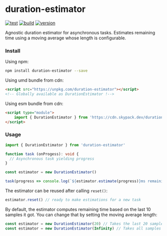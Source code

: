 # duration-estimator

[![test](https://github.com/juliendargelos/duration-estimator/workflows/test/badge.svg?branch=master)](https://github.com/juliendargelos/duration-estimator/actions?workflow=test)
[![build](https://github.com/juliendargelos/duration-estimator/workflows/build/badge.svg?branch=master)](https://github.com/juliendargelos/duration-estimator/actions?workflow=build)
[![version](https://img.shields.io/github/package-json/v/juliendargelos/duration-estimator)](https://github.com/juliendargelos/duration-estimator)

Agnostic duration estimator for asynchronous tasks. Estimates remaining time using a moving average whose length is configurable.

### Install

Using npm:

```bash
npm install duration-estimator --save
```

Using umd bundle from cdn:

```html
<script src="https://unpkg.com/duration-estimator"></script>
<!-- Globally available as DurationEstimator !-->
```

Using esm bundle from cdn:

```html
<script type="module">
    import { DurationEstimator } from 'https://cdn.skypack.dev/duration-estimator'
</script>
```

### Usage

```typescript
import { DurationEstimator } from 'duration-estimator'

function task (onProgess): void {
  // Asynchronous task yielding progress
}

const estimator = new DurationEstimator()

task(progress => console.log(`${estimator.estimate(progress)}ms remaining`))
```

The estimator can be reused after calling `reset()`:

```typescript
estimator.reset() // ready to make estimations for a new task
```

By default, the estimator computes remaining time based on the last 10 samples it got. You can change that by setting the moving average length:

```typescript
const estimator = new DurationEstimator(20) // Takes the last 20 samples in account
const estimator = new DurationEstimator(Infinity) // Takes all samples in account
```

